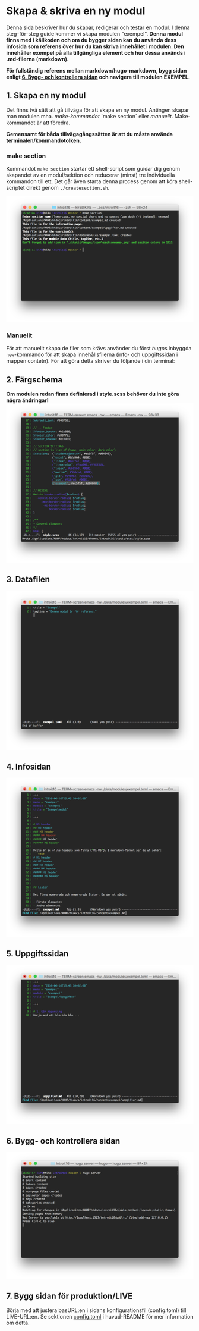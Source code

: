 # Skapa & skriva en ny modul
Denna sida beskriver hur du skapar, redigerar och testar en modul. I denna steg-för-steg guide kommer vi skapa modulen "exempel". **Denna modul finns med i källkoden och om du bygger sidan kan du använda dess infosida som referens över hur du kan skriva innehållet i modulen. Den innehåller exempel på alla tillgängliga element och hur dessa används i .md-filerna (markdown).**

**För fullständig referens mellan markdown/hugo-markdown, bygg sidan enligt [6. Bygg- och kontrollera sidan](#6-bygg--och-kontrollera-sidan) och navigera till modulen EXEMPEL.**

## 1. Skapa en ny modul
Det finns två sätt att gå tillväga för att skapa en ny modul. Antingen skapar man modulen mha. *make-kommandot* ´make section´ eller *manuellt*. Make-kommandot är att föredra.

**Gemensamt för båda tillvägagångssätten är att du måste använda terminalen/kommandotolken.**

### make section
Kommandot `make section` startar ett shell-script som guidar dig genom skapandet av en modul/sektion och reducerar (minst) tre individuella kommandon till ett. Det går även starta denna process genom att köra shell-scriptet direkt genom `./createsection.sh`.

![make section][create_section]

### Manuellt
För att manuellt skapa de filer som krävs använder du först *hugo*s inbyggda `new`-kommando för att skapa innehållsfilerna (info- och uppgiftssidan i mappen contetn). För att göra detta skriver du följande i din terminal:



## 2. Färgschema
**Om modulen redan finns definierad i style.scss behöver du inte göra några ändringar!**
![Tillagt färgschema][add_style]

## 3. Datafilen
![Redigerad datafil][datafile]

## 4. Infosidan
![Redigerad infosida][content_file]

## 5. Uppgiftssidan
![Redigerad uppgiftssida][task_file]

## 6. Bygg- och kontrollera sidan
![Bygger sidan och startar testserver][server]

## 7. Bygg sidan för produktion/LIVE
Börja med att justera basURL:en i sidans konfigurationsfil (config.toml) till LIVE-URL:en. Se sektionen [config.toml](/#configtoml) i huvud-README för mer information om detta. 

<!-- Image references -->
[add_style]: add_style.png
[content_file]: content_file.png
[task_file]: task_file.png
[datafile]: datafile.png
[create_section]: create_section.png
[make]: make.png
[server]: start_server.png
